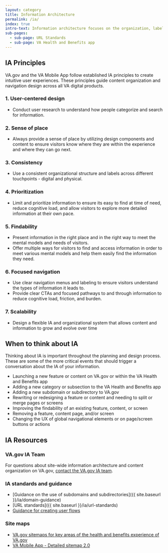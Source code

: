 ```yaml
---
layout: category
title: Information Architecture
permalink: /ia/
index: true
intro-text: Information architecture focuses on the organization, labeling, and navigation of information to help people find what they need, understand where they are and where they can go in an experience, and successfully complete their intended tasks.  
sub-pages:
  - sub-page: URL Standards
  - sub-page: VA Health and Benefits app
---
```


## IA Principles

VA.gov and the VA Mobile App follow established IA principles to create intuitive user experiences. These principles guide content organization and navigation design across all VA digital products.

### 1. User-centered design

- Conduct user research to understand how people categorize and search for information.

### 2. Sense of place

- Always provide a sense of place by utilizing design components and content to ensure visitors know where they are within the experience and where they can go next.

### 3. Consistency

- Use a consistent organizational structure and labels across different touchpoints - digital and physical.

### 4. Prioritization

- Limit and prioritize information to ensure its easy to find at time of need, reduce cognitive load, and allow visitors to explore more detailed information at their own pace.

### 5. Findability

- Present information in the right place and in the right way to meet the mental models and needs of visitors.
- Offer multiple ways for visitors to find and access information in order to meet various mental models and help them easily find the information they need.

### 6. Focused navigation

- Use clear navigation menus and labeling to ensure visitors understand the types of information it leads to.
- Provide clear CTAs and focused pathways to and through information to reduce cognitive load, friction, and burden.

### 7. Scalability

- Design a flexible IA and organizational system that allows content and information to grow and evolve over time

## When to think about IA

Thinking about IA is important throughout the planning and design process.  These are some of the more critical events that should trigger a conversation about the IA of your information.

- Launching a new feature or content on VA.gov or within the VA Health and Benefits app
- Adding a new category or subsection to the VA Health and Benefits app
- Adding a new subdomain or subdirectory to VA.gov
- Rewriting or redesigning a feature or content and needing to split or merge pages or screens
- Improving the findability of an existing feature, content, or screen
- Removing a feature, content page, and/or screen
- Changing the UX of global navigational elements or on page/screen buttons or actions

## IA Resources

### VA.gov IA Team

For questions about site-wide information architecture and content organization on VA.gov, [contact the VA.gov IA team](https://dsva.slack.com/archives/C01K37HRUAH).

### IA standards and guidance

- [Guidance on the use of subdomains and subdirectories]({{ site.baseurl }}/ia/domain-guidance)
- [URL standards]({{ site.baseurl }}/ia/url-standards)
- [Guidance for creating user flows](https://depo-platform-documentation.scrollhelp.site/research-design/guidance-for-creating-user-flows)

### Site maps

- [VA.gov sitemaps for key areas of the health and benefits experience of VA.gov](https://app.mural.co/t/departmentofveteransaffairs9999/m/departmentofveteransaffairs9999/1672351995789/71a5b7ba07995735d458df39e07a696f48a9be48)
- [VA Mobile App - Detailed sitemap 2.0](https://www.figma.com/design/bTPnmfYSuj1ICA4AqHMiQg/Sitemap%2FFlow-Diagram-2.0---%F0%9F%9A%A2-Shipped-(FJ)---VA-Mobile?node-id=0-1&t=5sKeYKmQ1pUk0rr1-1)